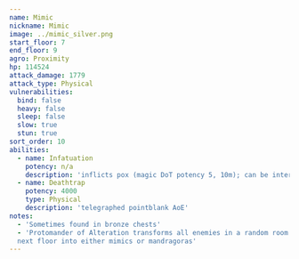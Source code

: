 ```yaml
---
name: Mimic
nickname: Mimic
image: ../mimic_silver.png
start_floor: 7
end_floor: 9
agro: Proximity
hp: 114524
attack_damage: 1779
attack_type: Physical
vulnerabilities:
  bind: false
  heavy: false
  sleep: false
  slow: true
  stun: true
sort_order: 10
abilities:
  - name: Infatuation
    potency: n/a
    description: 'inflicts pox (magic DoT potency 5, 10m); can be interrupted'
  - name: Deathtrap
    potency: 4000
    type: Physical
    description: 'telegraphed pointblank AoE'
notes:
  - 'Sometimes found in bronze chests'
  - 'Protomander of Alteration transforms all enemies in a random room on the
  next floor into either mimics or mandragoras'
---
```

